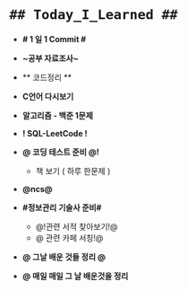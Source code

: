 # `## Today_I_Learned ##`

- **# 1 일 1 Commit #**
- **~공부 자료조사~**
- ** 코드정리 **
- **C언어 다시보기**
- **알고리즘 - 백준 1문제**
- **! SQL-LeetCode !**
- **@ 코딩 테스트 준비 @!**
  - 책 보기 ( 하루 한문제 )
- **@ncs@**
- **#정보관리 기술사 준비#**
  - @!관련 서적 찾아보기!@
  - @ 관련 카페 서칭!@
- **@ 그날 배운 것들 정리 @**

- **@ 매일 매일 그 날 배운것을 정리**
